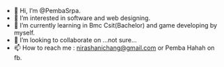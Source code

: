 - 👋 Hi, I’m @PembaSrpa.
- 👀 I’m interested in software and web designing.
- 🌱 I’m currently learning in Bmc Csit(Bachelor) and game developing by myself.
- 💞️ I’m looking to collaborate on ...not sure...
- 📫 How to reach me : nirashanichang@gmail.com or Pemba Hahah on fb.
